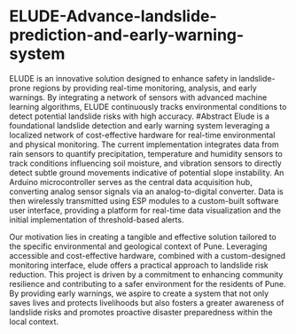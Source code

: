 # ELUDE-Advance-landslide-prediction-and-early-warning-system
ELUDE is an innovative solution designed to enhance safety in landslide-prone regions by providing real-time monitoring, analysis, and early warnings. By integrating a network of sensors with advanced machine learning algorithms, ELUDE continuously tracks environmental conditions to detect potential landslide risks with high accuracy.
#Abstract 
Elude is a foundational landslide detection and early warning system leveraging a 
localized network of cost-effective hardware for real-time environmental and physical 
monitoring. The current implementation integrates data from rain sensors to quantify 
precipitation, temperature and humidity sensors to track conditions influencing soil 
moisture, and vibration sensors to directly detect subtle ground movements indicative of 
potential slope instability. An Arduino microcontroller serves as the central data acquisition 
hub, converting analog sensor signals via an analog-to-digital converter. Data is then 
wirelessly transmitted using ESP modules to a custom-built software user interface, 
providing a platform for real-time data visualization and the initial implementation of 
threshold-based alerts. 
 
 
Our motivation lies in creating a tangible and effective solution tailored to the specific 
environmental and geological context of Pune. Leveraging accessible and cost-effective 
hardware, combined with a custom-designed monitoring interface, elude offers a practical 
approach to landslide risk reduction. This project is driven by a commitment to enhancing 
community resilience and contributing to a safer environment for the residents of Pune. By 
providing early warnings, we aspire to create a system that not only saves lives and protects 
livelihoods but also fosters a greater awareness of landslide risks and promotes proactive 
disaster preparedness within the local context.
